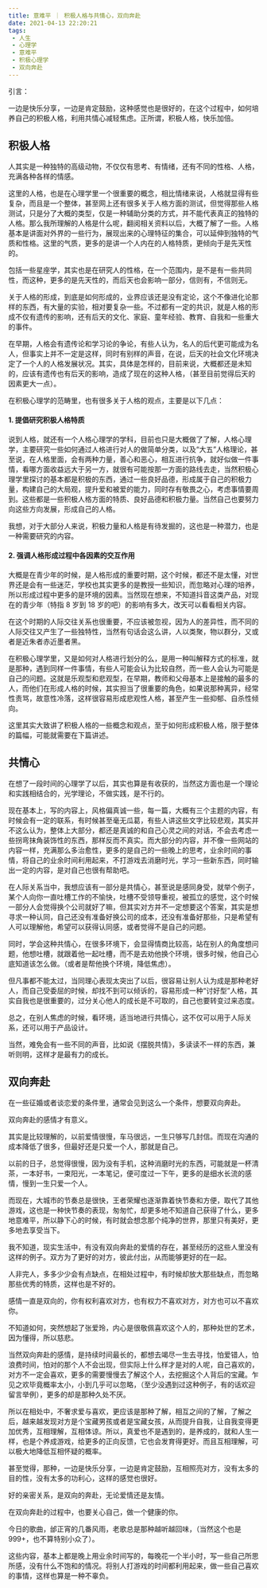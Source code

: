 ```yaml
---
title: 意难平 ｜ 积极人格与共情心，双向奔赴
date: 2021-04-13 22:20:21
tags: 
 - 人生
 - 心理学
 - 意难平
 - 积极心理学
 - 双向奔赴
---
```


引言：

一边是快乐分享，一边是肯定鼓励，这种感觉也是很好的，在这个过程中，如何培养自己的积极人格，利用共情心减轻焦虑。正所谓，积极人格，快乐加倍。

## 积极人格

人其实是一种独特的高级动物，不仅仅有思考、有情绪，还有不同的性格、人格，充满各种各样的情感。

这里的人格，也是在心理学里一个很重要的概念，相比情绪来说，人格就显得有些复杂，而且是一个整体，甚至网上还有很多关于人格方面的测试，但觉得那些人格测试，只是分了大概的类型，仅是一种辅助分类的方式，并不能代表真正的独特的人格。那么我所理解的人格是什么呢，翻阅相关资料以后，大概了解了一些。人格基本是讲面对外界的一些行为，展现出来的心理特征的集合，可以延伸到独特的气质和性格。这里的气质，更多的是讲一个人内在的人格特质，更倾向于是先天性的。

包括一些星座学，其实也是在研究人的性格，在一个范围内，是不是有一些共同性，而这种，更多的是先天性的，而后天也会影响一部分，信则有，不信则无。

关于人格的形成，到底是如何形成的，业界应该还是没有定论，这个不像进化论那样的东西，有大量的实验，相对要复杂一些。不过都有一定的共识，就是人格的形成不仅有遗传的影响，还有后天的文化、家庭、童年经验、教育、自我和一些重大的事件。

在早期，人格会有遗传论和学习论的争论，有些人认为，名人的后代更可能成为名人，但事实上并不一定是这样，同时有别样的声音，在说，后天的社会文化环境决定了一个人的人格发展状况。其实，具体是怎样的，目前来说，大概都还是未知的，应该有遗传也有后天的影响，造成了现在的这种人格，（甚至目前觉得后天的因素更大一点）。

在积极心理学的范畴里，也有很多关于人格的观点，主要是以下几点：

#### 1. 提倡研究积极人格特质

说到人格，就还有一个人格心理学的学科，目前也只是大概做了了解，人格心理学，主要研究一些如何通过人格进行对人的做简单分类，以及“大五”人格理论，甚至说，在人格里面，会有两种力量，善心和恶心，相互进行抗争，就好似做一件事情，看哪方面收益远大于另一方，就很有可能按那一方面的路线去走，当然积极心理学里探讨的基本都是积极的东西，通过一些良好品德，形成属于自己的积极力量，构建自己的大局观，提升爱和被爱的能力，同时存有敬畏之心，考虑事情要周到。这些都是一些积极人格方面的特质、良好品德和积极力量。当然自己也要努力向这些方向发展，形成自己的人格。

我想，对于大部分人来说，积极力量和人格是有待发掘的，这也是一种潜力，也是一种需要研究的内容。

#### 2. 强调人格形成过程中各因素的交互作用

大概是在青少年的时候，是人格形成的重要时期，这个时候，都还不是太懂，对世界还是会有一些迷茫，学校也其实更多的是教授一些知识，而忽略对心理的培养，所以形成过程中更多的是环境的因素。当然现在想来，不知道抖音这类产品，对现在的青少年（特指 8 岁到 18 岁的吧）的影响有多大，改天可以看看相关内容。

在这个时期的人际交往关系也很重要，不应该被忽视，因为人的差异性，而不同的人际交往又产生了一些独特性，当然有句话会这么讲，人以类聚，物以群分，又或者是近朱者赤近墨者黑。

在积极心理学里，又是如何对人格进行划分的么，是用一种叫解释方式的标准，就是那种，遇到同样一件事情，有些人可能会认为比较自然，而一些人会认为可能是自己的问题。这就是乐观型和悲观型，在早期，教师和父母基本上是接触的最多的人，而他们在形成人格的时候，其实担当了很重要的角色，如果说那种离异，经常性责骂，故意性冷落，这样很容易形成悲观性人格，甚至产生一些抑郁、自杀性倾向。

这里其实大致讲了积极人格的一些概念和观点，至于如何形成积极人格，限于整体的篇幅，可能就需要在下篇讲述。

## 共情心

在想了一段时间的心理学了以后，其实也算是有收获的，当然这方面也是一个理论和实践相结合的，光学理论，不做实践，是不行的。

现在基本上，写的内容上，风格偏真诚一些，每一篇，大概有三个主题的内容，有时候会有一定的联系，有时候甚至毫无瓜葛，有些人讲这些文字比较悲观，其实并不这么认为，整体上大部分，都还是真诚的和自己心灵之间的对话，不会去考虑一些拐弯抹角装饰性的东西，那样反而不真实。而大部分的内容，并不像一些网站的内容一样，充满那么多治愈性，更多的是自己的一些晚上的思考，业余时间的事情，将自己的业余时间利用起来，不打游戏去消磨时光，学习一些新东西，同时输出一定的内容，是对自己也很有帮助吧。

在人际关系当中，我想应该有一部分是共情心，甚至说是感同身受，就举个例子，某个人向你一直吐槽工作的不愉快，吐槽不受领导重视，被孤立的感觉，这个时候一部分人会觉得换个公司就好了嘛，但其实对方并不一定想要这个答案，其实是想寻求一种认同，自己还没有准备好换公司的成本，还没有准备好那些，只是希望有人可以理解他，希望可以获得认同感，或者觉得不是自己的问题。

同时，学会这种共情心，在很多环境下，会显得情商比较高，站在别人的角度想问题，他想吐槽，就跟着他一起吐槽，而不是去劝他换个环境，很多时候，他自己心底知道该怎么做。（或者是帮他换个环境，降低焦虑）。

但凡事都不能太过，当同理心表现太突出了以后，很容易让别人认为成是那种老好人，而自己受委屈的时候，却找不到可以倾诉的，容易形成一种“讨好型”人格，其实自我也是很重要的，过分关心他人的成长是不可取的，自己也要转变过来态度。

总之，在别人焦虑的时候，看环境，适当地进行共情心，这不仅可以用于人际关系，还可以用于产品设计。

当然，难免会有一些不同的声音，比如说《摆脱共情》，多读读不一样的东西，兼听则明，这样才是最有力的成长。

## 双向奔赴

在一些征婚或者谈恋爱的条件里，通常会见到这么一个条件，想要双向奔赴。

双向奔赴的感情才有意义。

其实是比较理解的，以前爱情很慢，车马很远，一生只够写几封信。而现在沟通的成本降低了很多，但最好还是只爱一个人，那就是自己。

以前的日子，总觉得很慢，因为没有手机，这种消磨时光的东西，可能就是一杯清茶，一本好书，一束阳光，一本笔记，便可度过一下午，更多的是细水长流的感情，慢到一生只爱一个人。

而现在，大城市的节奏总是很快，王者荣耀也逐渐靠着快节奏和方便，取代了其他游戏，这也是一种快节奏的表现，匆匆忙，却更多地不知道自己获得了什么，更多地意难平，所以静下心的时候，有时就会想念那个纯净的世界，那里只有美好，更多地去享受当下。

我不知道，现实生活中，有没有双向奔赴的爱情的存在，甚至经历的这些人里没有这样的例子。双方为了更好的对方，彼此付出，从而能够更好的在一起。

人非完人，多多少少会有点缺点，在相处过程中，有时候却放大那些缺点，而忽略那些优秀的特质，这样也是不好的。

感情一直是双向的，你有权利喜欢对方，也有权力不喜欢对方，对方也可以不喜欢你。

不知道如何，突然想起了张爱玲，内心是很敬佩喜欢这个人的，那种处世的艺术，因为懂得，所以慈悲。

当然双向奔赴的感情，是持续时间最长的，都想去竭尽一生去寻找，怕爱错人，怕浪费时间，怕对的那个人不会出现，但实际上什么样才是对的人呢，自己喜欢的，对方不一定会喜欢，更多的需要慢慢去了解这个人，去挖掘这个人背后的宝藏。乍见之欢毕竟概率太小，小到几乎可以忽略，（至少没遇到过这种例子，有的话欢迎留言举例），更多的却是那种久处不厌。

所以在相处中，不奢求爱与喜欢，更应该是那种了解，相互之间的了解，了解之后，越来越发现对方是个宝藏男孩或者是宝藏女孩，从而提升自我，让自我变得更加优秀，互相理解，互相体谅。所以，真爱也不是遇到的，是养成的，就和人生一样，也是个养成游戏，给更多的正向反馈，它也会发育得更好。而且互相理解，可以极大地降低互相怀疑的概率。

甚至觉得，那种，一边是快乐分享，一边是肯定鼓励，互相照亮对方，没有太多的目的性，没有太多的功利心，这样的感觉也很好。

好的亲密关系，是双向的奔赴，无论爱情还是友情。

在双向奔赴的过程中，也要关心自己，做一个健康的你。

今日的歌曲，邰正宵的几番风雨，老歌总是那种越听越回味，（当然这个也是999+，也不算特别小众了）。

这些内容，基本上都是晚上用业余时间写的，每晚花一个半小时，写一些自己所思所感，没有什么不饱和的情况。将别人打游戏的时间都利用起来，做一些自己喜欢的事情，这样也算是一种不辜负。
